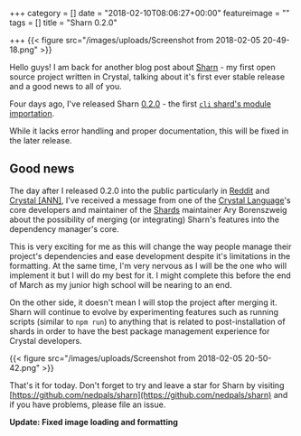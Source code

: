 +++
category = []
date = "2018-02-10T08:06:27+00:00"
featureimage = ""
tags = []
title = "Sharn 0.2.0"

+++
{{< figure src="/images/uploads/Screenshot from 2018-02-05 20-49-18.png" >}}

Hello guys! I am back for another blog post about [Sharn](https://github.com/nedpals/sharn) - my first open source project written in Crystal, talking about it's first ever stable release and a good news to all of you.

Four days ago, I've released Sharn [0.2.0](https://github.com/nedpals/sharn/releases/tag/0.2.0) - the first [`cli` shard's module importation](https://github.com/mosop/cli/wiki/Making-Command-Classes-DRY).

While it lacks error handling and proper documentation, this will be fixed in the later release.

## Good news

The day after I released 0.2.0 into the public particularly in [Reddit](https://reddit.com/r/crystal_programming) and [Crystal \[ANN\]](https://crystal-ann.com/), I've received a message from one of the [Crystal Language](https://github.com/crystal-lang/crystal)'s core developers and maintainer of the [Shards](https://github.com/crystal-lang/shards) maintainer Ary Borenszweig about the possibility of merging (or integrating) Sharn's features into the dependency manager's core. 

This is very exciting for me as this will change the way people manage their project's dependencies and ease development despite it's limitations in the formatting. At the same time, I'm very nervous as I will be the one who will implement it but I will do my best for it. I might complete this before the end of March as my junior high school will be nearing to an end.

On the other side, it doesn't mean I will stop the project after merging it. Sharn will continue to evolve by experimenting features such as running scripts (similar to `npm run`) to anything that is related to post-installation of shards in order to have the best package management experience for Crystal developers.

{{< figure src="/images/uploads/Screenshot from 2018-02-05 20-50-42.png" >}}

That's it for today. Don't forget to try and leave a star for Sharn by visiting [https://github.com/nedpals/sharn](https://github.com/nedpals/sharn) and if you have problems, please file an issue.

**Update: Fixed image loading and formatting**